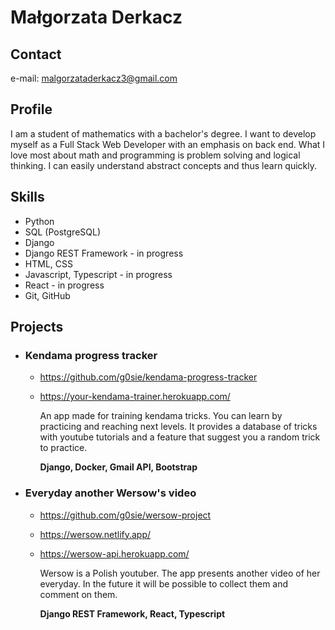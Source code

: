 # Małgorzata Derkacz

## Contact

e-mail: malgorzataderkacz3@gmail.com

## Profile

I am a student of mathematics with a bachelor's degree. I want to develop myself as a Full Stack Web Developer with an emphasis on back end. What I love most about math and programming is problem solving and logical thinking. I can easily understand abstract concepts and thus learn quickly.

## Skills

- Python
- SQL (PostgreSQL)
- Django
- Django REST Framework - in progress
- HTML, CSS
- Javascript, Typescript - in progress
- React - in progress
- Git, GitHub

## Projects

- ### Kendama progress tracker

  - https://github.com/g0sie/kendama-progress-tracker
  - https://your-kendama-trainer.herokuapp.com/

    An app made for training kendama tricks. You can learn by practicing and reaching next levels. It provides a database of tricks with youtube tutorials and a feature that suggest you a random trick to practice.

    **Django, Docker, Gmail API, Bootstrap**

- ### Everyday another Wersow's video

  - https://github.com/g0sie/wersow-project
  - https://wersow.netlify.app/
  - https://wersow-api.herokuapp.com/

    Wersow is a Polish youtuber. The app presents another video of her everyday. In the future it will be possible to collect them and comment on them.

    **Django REST Framework, React, Typescript**
